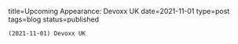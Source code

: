 
title=Upcoming Appearance: Devoxx UK
date=2021-11-01
type=post
tags=blog
status=published
~~~~~~
(2021-11-01) Devoxx UK 
            